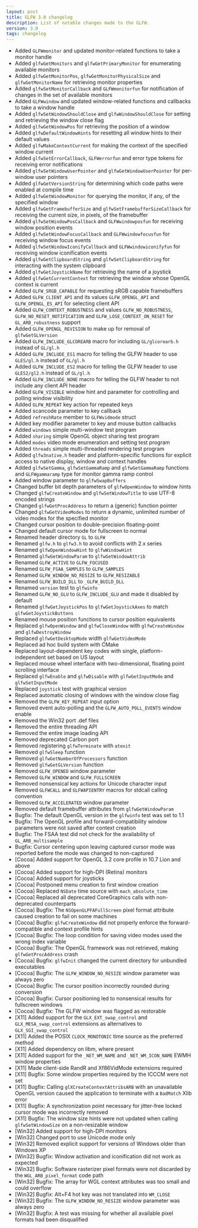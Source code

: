 ```yaml
---
layout: post
title: GLFW 3.0 changelog
description: List of notable changes made to the GLFW.
version: 3.0
tags: changelog
---
```


 - Added `GLFWmonitor` and updated monitor-related functions to take a monitor
   handle
 - Added `glfwGetMonitors` and `glfwGetPrimaryMonitor` for enumerating available
   monitors
 - Added `glfwGetMonitorPos`, `glfwGetMonitorPhysicalSize` and
   `glfwGetMonitorName` for retrieving monitor properties
 - Added `glfwSetMonitorCallback` and `GLFWmonitorfun` for notification of
   changes in the set of available monitors
 - Added `GLFWwindow` and updated window-related functions and callbacks to take
   a window handle
 - Added `glfwSetWindowShouldClose` and `glfwWindowShouldClose` for setting and
   retrieving the window close flag
 - Added `glfwGetWindowPos` for retrieving the position of a window
 - Added `glfwDefaultWindowHints` for resetting all window hints to their
   default values
 - Added `glfwMakeContextCurrent` for making the context of the specified window
   current
 - Added `glfwSetErrorCallback`, `GLFWerrorfun` and error type tokens for
   receiving error notifications
 - Added `glfwSetWindowUserPointer` and `glfwGetWindowUserPointer` for
   per-window user pointers
 - Added `glfwGetVersionString` for determining which code paths were enabled at
   compile time
 - Added `glfwGetWindowMonitor` for querying the monitor, if any, of the
   specified window
 - Added `glfwGetFramebufferSize` and `glfwSetFramebufferSizeCallback` for
   receiving the current size, in pixels, of the framebuffer
 - Added `glfwSetWindowPosCallback` and `GLFWwindowposfun` for receiving window
   position events
 - Added `glfwSetWindowFocusCallback` and `GLFWwindowfocusfun` for receiving
   window focus events
 - Added `glfwSetWindowIconifyCallback` and `GLFWwindowiconifyfun` for receiving
   window iconification events
 - Added `glfwGetClipboardString` and `glfwSetClipboardString` for interacting
   with the system clipboard
 - Added `glfwGetJoystickName` for retrieving the name of a joystick
 - Added `glfwGetCurrentContext` for retrieving the window whose OpenGL context
   is current
 - Added `GLFW_SRGB_CAPABLE` for requesting sRGB capable framebuffers
 - Added `GLFW_CLIENT_API` and its values `GLFW_OPENGL_API` and
   `GLFW_OPENGL_ES_API` for selecting client API
 - Added `GLFW_CONTEXT_ROBUSTNESS` and values `GLFW_NO_ROBUSTNESS`,
   `GLFW_NO_RESET_NOTIFICATION` and `GLFW_LOSE_CONTEXT_ON_RESET` for
   `GL_ARB_robustness` support
 - Added `GLFW_OPENGL_REVISION` to make up for removal of `glfwGetGLVersion`
 - Added `GLFW_INCLUDE_GLCOREARB` macro for including `GL/glcorearb.h` instead of
   `GL/gl.h`
 - Added `GLFW_INCLUDE_ES1` macro for telling the GLFW header to use `GLES/gl.h`
   instead of `GL/gl.h`
 - Added `GLFW_INCLUDE_ES2` macro for telling the GLFW header to use
   `GLES2/gl2.h` instead of `GL/gl.h`
 - Added `GLFW_INCLUDE_NONE` macro for telling the GLFW header to not include
   any client API header
 - Added `GLFW_VISIBLE` window hint and parameter for controlling and polling
   window visibility
 - Added `GLFW_REPEAT` key action for repeated keys
 - Added scancode parameter to key callback
 - Added `refreshRate` member to `GLFWvidmode` struct
 - Added key modifier parameter to key and mouse button callbacks
 - Added `windows` simple multi-window test program
 - Added `sharing` simple OpenGL object sharing test program
 - Added `modes` video mode enumeration and setting test program
 - Added `threads` simple multi-threaded rendering test program
 - Added `glfw3native.h` header and platform-specific functions for explicit
   access to native display, window and context handles
 - Added `glfwSetGamma`, `glfwSetGammaRamp` and `glfwGetGammaRamp` functions and
   `GLFWgammaramp` type for monitor gamma ramp control
 - Added window parameter to `glfwSwapBuffers`
 - Changed buffer bit depth parameters of `glfwOpenWindow` to window hints
 - Changed `glfwCreateWindow` and `glfwSetWindowTitle` to use UTF-8 encoded
   strings
 - Changed `glfwGetProcAddress` to return a (generic) function pointer
 - Changed `glfwGetVideoModes` to return a dynamic, unlimited number of video
   modes for the specified monitor
 - Changed cursor position to double-precision floating-point
 - Changed default cursor mode for fullscreen to normal
 - Renamed header directory `GL` to `GLFW`
 - Renamed `glfw.h` to `glfw3.h` to avoid conflicts with 2.x series
 - Renamed `glfwOpenWindowHint` to `glfwWindowHint`
 - Renamed `glfwGetWindowParam` to `glfwGetWindowAttrib`
 - Renamed `GLFW_ACTIVE` to `GLFW_FOCUSED`
 - Renamed `GLFW_FSAA_SAMPLES` to `GLFW_SAMPLES`
 - Renamed `GLFW_WINDOW_NO_RESIZE` to `GLFW_RESIZABLE`
 - Renamed `GLFW_BUILD_DLL` to `_GLFW_BUILD_DLL`
 - Renamed `version` test to `glfwinfo`
 - Renamed `GLFW_NO_GLU` to `GLFW_INCLUDE_GLU` and made it disabled by default
 - Renamed `glfwGetJoystickPos` to `glfwGetJoystickAxes` to match
   `glfwGetJoystickButtons`
 - Renamed mouse position functions to cursor position equivalents
 - Replaced `glfwOpenWindow` and `glfwCloseWindow` with `glfwCreateWindow` and
   `glfwDestroyWindow`
 - Replaced `glfwGetDesktopMode` width `glfwGetVideoMode`
 - Replaced ad hoc build system with CMake
 - Replaced layout-dependent key codes with single, platform-independent set
   based on US layout
 - Replaced mouse wheel interface with two-dimensional, floating point scrolling
   interface
 - Replaced `glfwEnable` and `glfwDisable` with `glfwGetInputMode` and
   `glfwSetInputMode`
 - Replaced `joystick` test with graphical version
 - Replaced automatic closing of windows with the window close flag
 - Removed the `GLFW_KEY_REPEAT` input option
 - Removed event auto-polling and the `GLFW_AUTO_POLL_EVENTS` window enable
 - Removed the Win32 port .def files
 - Removed the entire threading API
 - Removed the entire image loading API
 - Removed deprecated Carbon port
 - Removed registering `glfwTerminate` with `atexit`
 - Removed `glfwSleep` function
 - Removed `glfwGetNumberOfProcessors` function
 - Removed `glfwGetGLVersion` function
 - Removed `GLFW_OPENED` window parameter
 - Removed `GLFW_WINDOW` and `GLFW_FULLSCREEN`
 - Removed nonsensical key actions for Unicode character input
 - Removed `GLFWCALL` and `GLFWAPIENTRY` macros for stdcall calling convention
 - Removed `GLFW_ACCELERATED` window parameter
 - Removed default framebuffer attributes from `glfwGetWindowParam`
 - Bugfix: The default OpenGL version in the `glfwinfo` test was set to 1.1
 - Bugfix: The OpenGL profile and forward-compatibility window parameters were
           not saved after context creation
 - Bugfix: The FSAA test did not check for the availability of
           `GL_ARB_multisample`
 - Bugfix: Cursor centering upon leaving captured cursor mode was reported
           before the mode was changed to non-captured
 - \[Cocoa\] Added support for OpenGL 3.2 core profile in 10.7 Lion and above
 - \[Cocoa\] Added support for high-DPI (Retina) monitors
 - \[Cocoa\] Added support for joysticks
 - \[Cocoa\] Postponed menu creation to first window creation
 - \[Cocoa\] Replaced `NSDate` time source with `mach_absolute_time`
 - \[Cocoa\] Replaced all deprecated CoreGraphics calls with non-deprecated
             counterparts
 - \[Cocoa\] Bugfix: The `NSOpenGLPFAFullScreen` pixel format attribute caused
                     creation to fail on some machines
 - \[Cocoa\] Bugfix: `glfwCreateWindow` did not properly enforce the
                     forward-compatible and context profile hints
 - \[Cocoa\] Bugfix: The loop condition for saving video modes used the wrong
                     index variable
 - \[Cocoa\] Bugfix: The OpenGL framework was not retrieved, making
                     `glfwGetProcAddress` crash
 - \[Cocoa\] Bugfix: `glfwInit` changed the current directory for unbundled
                     executables
 - \[Cocoa\] Bugfix: The `GLFW_WINDOW_NO_RESIZE` window parameter was always zero
 - \[Cocoa\] Bugfix: The cursor position incorrectly rounded during conversion
 - \[Cocoa\] Bugfix: Cursor positioning led to nonsensical results for fullscreen
                     windows
 - \[Cocoa\] Bugfix: The GLFW window was flagged as restorable
 - \[X11\] Added support for the `GLX_EXT_swap_control` and
           `GLX_MESA_swap_control` extensions as alternatives to
           `GLX_SGI_swap_control`
 - \[X11\] Added the POSIX `CLOCK_MONOTONIC` time source as the preferred method
 - \[X11\] Added dependency on libm, where present
 - \[X11\] Added support for the `_NET_WM_NAME` and `_NET_WM_ICON_NAME` EWMH
           window properties
 - \[X11\] Made client-side RandR and Xf86VidMode extensions required
 - \[X11\] Bugfix: Some window properties required by the ICCCM were not set
 - \[X11\] Bugfix: Calling `glXCreateContextAttribsARB` with an unavailable OpenGL
                   version caused the application to terminate with a `BadMatch`
                   Xlib error
 - \[X11\] Bugfix: A synchronization point necessary for jitter-free locked cursor
                   mode was incorrectly removed
 - \[X11\] Bugfix: The window size hints were not updated when calling
                   `glfwSetWindowSize` on a non-resizable window
 - \[Win32\] Added support for high-DPI monitors
 - \[Win32\] Changed port to use Unicode mode only
 - \[Win32\] Removed explicit support for versions of Windows older than Windows
             XP
 - \[Win32\] Bugfix: Window activation and iconification did not work as expected
 - \[Win32\] Bugfix: Software rasterizer pixel formats were not discarded by the
                     `WGL_ARB_pixel_format` code path
 - \[Win32\] Bugfix: The array for WGL context attributes was too small and could
                     overflow
 - \[Win32\] Bugfix: Alt+F4 hot key was not translated into `WM_CLOSE`
 - \[Win32\] Bugfix: The `GLFW_WINDOW_NO_RESIZE` window parameter was always zero
 - \[Win32\] Bugfix: A test was missing for whether all available pixel formats
                     had been disqualified

